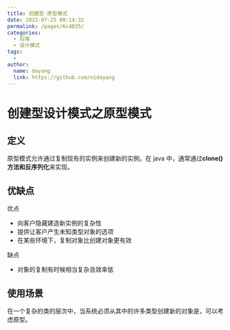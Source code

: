 ```yaml
---
title: 创建型-原型模式
date: 2022-07-25 00:14:32
permalink: /pages/6c4035/
categories:
  - 后端
  - 设计模式
tags:
  -
author:
  name: dayang
  link: https://github.com/nidayang
---
```


# 创建型设计模式之原型模式

## 定义

原型模式允许通过复制现有的实例来创建新的实例。在 java 中，通常通过**clone()方法和反序列化**来实现。

## 优缺点

优点

- 向客户隐藏建造新实例的复杂性
- 提供让客户产生未知类型对象的选项
- 在某些环境下，复制对象比创建对象更有效

缺点

- 对象的复制有时候相当复杂且效率低

## 使用场景

在一个复杂的类的层次中，当系统必须从其中的许多类型创建新的对象是，可以考虑原型。
